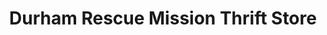 ---
title: "Durham Rescue Mission Thrift Store"
url: /durham/durham-rescue-mission-thrift-store/
shop: Gebrauchtwaren
---